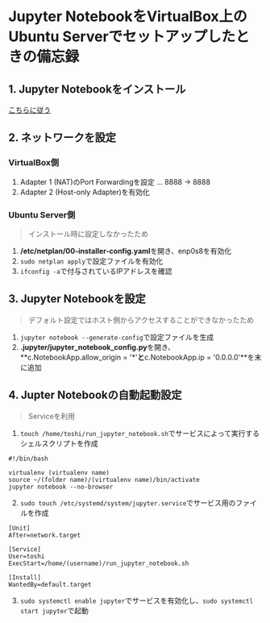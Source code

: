 # Jupyter NotebookをVirtualBox上のUbuntu Serverでセットアップしたときの備忘録

## 1. Jupyter Notebookをインストール

[こちらに従う](https://www.digitalocean.com/community/tutorials/how-to-set-up-jupyter-notebook-with-python-3-on-ubuntu-20-04-and-connect-via-ssh-tunneling)

## 2. ネットワークを設定

### VirtualBox側

1. Adapter 1 (NAT)のPort Forwardingを設定 ... 8888 -> 8888
2. Adapter 2 (Host-only Adapter)を有効化

### Ubuntu Server側 

> インストール時に設定しなかったため

1. **/etc/netplan/00-installer-config.yaml**を開き、enp0s8を有効化
2. `sudo netplan apply`で設定ファイルを有効化
3. `ifconfig -a`で付与されているIPアドレスを確認

## 3. Jupyter Notebookを設定

> デフォルト設定ではホスト側からアクセスすることができなかったため

1. `jupyter notebook --generate-config`で設定ファイルを生成
2. **.jupyter/jupyter_notebook_config.py**を開き、**c.NotebookApp.allow_origin = '*'**と**c.NotebookApp.ip = '0.0.0.0'**を末に追加

## 4. Jupter Notebookの自動起動設定

> Serviceを利用

1. `touch /home/toshi/run_jupyter_notebook.sh`でサービスによって実行するシェルスクリプトを作成
  ```
  #!/bin/bash
  
  virtualenv (virtualenv name)
  source ~/(folder name)/(virtualenv name)/bin/activate
  jupyter notebook --no-browser
  ```
2. `sudo touch /etc/systemd/system/jupyter.service`でサービス用のファイルを作成
  ```
  [Unit]
  After=network.target
  
  [Service]
  User=toshi
  ExecStart=/home/(username)/run_jupyter_notebook.sh
  
  [Install]
  WantedBy=default.target
  ```
3. `sudo systemctl enable jupyter`でサービスを有効化し、`sudo systemctl start jupyter`で起動

